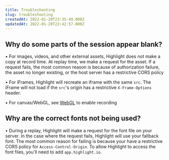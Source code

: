 ```yaml
---
title: Troubleshooting
slug: troubleshooting
createdAt: 2022-01-20T23:35:49.000Z
updatedAt: 2022-01-20T23:42:57.000Z
---
```


## Why do some parts of the session appear blank?

•   For images, videos, and other external assets, Highlight does not make a copy at record time. At replay time, we make a request for the asset. If a request fails, the most common reason is because of authorization failure, the asset no longer existing, or the host server has a restrictive CORS policy

•   For iFrames, Highlight will recreate an iframe with the same `src`. The iFrame will not load if the `src`'s origin has a restrictive `X-Frame-Options` header.

•   For canvas/WebGL, see [WebGL](../6_product-features/1_session-replay/webgl.md) to enable recording

## Why are the correct fonts not being used?

•   During a replay, Highlight will make a request for the font file on your server. In the case where the request fails, Highlight will use your fallback font. The most common reason for failing is because your have a restrictive CORS policy for `Access-Control-Origin`. To allow Highlight to access the font files, you'll need to add `app.highlight.io`.
